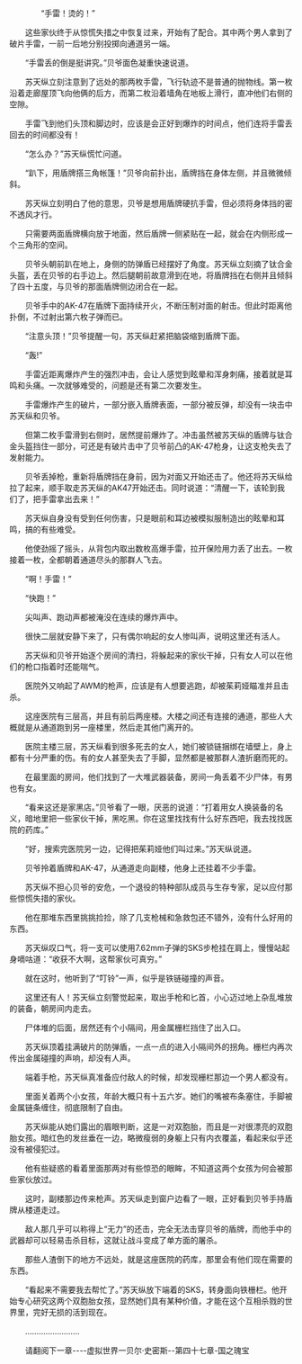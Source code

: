 <div class="read-content j_readContent" id="">
                <p>　　　　“手雷！烫的！”<p>　　这些家伙终于从惊慌失措之中恢复过来，开始有了配合。其中两个男人拿到了破片手雷，一前一后地分别投掷向通道另一端。<p>　　“手雷丢的倒是挺讲究。”贝爷面色凝重快速说道。<p>　　苏天纵立刻注意到了远处的那两枚手雷，飞行轨迹不是普通的抛物线。第一枚沿着走廊屋顶飞向他俩的后方，而第二枚沿着墙角在地板上滑行，直冲他们右侧的空隙。<p>　　手雷飞到他们头顶和脚边时，应该是会正好到爆炸的时间点，他们连将手雷丢回去的时间都没有！<p>　　“怎么办？”苏天纵慌忙问道。<p>　　“趴下，用盾牌搭三角帐篷！”贝爷向前扑出，盾牌挡在身体左侧，并且微微倾斜。<p>　　苏天纵立刻明白了他的意思，贝爷是想用盾牌硬抗手雷，但必须将身体挡的密不透风才行。<p>　　只需要两面盾牌横向放于地面，然后盾牌一侧紧贴在一起，就会在内侧形成一个三角形的空间。<p>　　贝爷头朝前趴在地上，身侧的防弹盾已经摆好了角度。苏天纵立刻摘了钛合金头盔，丢在贝爷的右手边上。然后腿朝前故意滑到在地，将盾牌挡在右侧并且倾斜了四十五度，与贝爷的那面盾牌侧边闭合在一起。<p>　　贝爷手中的AK-47在盾牌下面持续开火，不断压制对面的射击。但此时距离他扑倒，不过射出第六枚子弹而已。<p>　　“注意头顶！”贝爷提醒一句，苏天纵赶紧把脑袋缩到盾牌下面。<p>　　“轰!”<p>　　手雷近距离爆炸产生的强烈冲击，会让人感觉到眩晕和浑身刺痛，接着就是耳鸣和头痛。一次就够难受的，问题是还有第二次要发生。<p>　　手雷爆炸产生的破片，一部分嵌入盾牌表面，一部分被反弹，却没有一块击中苏天纵和贝爷。<p>　　但第二枚手雷滑到右侧时，居然提前爆炸了。冲击虽然被苏天纵的盾牌与钛合金头盔挡住一部分，可还是有破片击中了贝爷前凸的AK-47枪身，让这支枪失去了发射能力。<p>　　贝爷丢掉枪，重新将盾牌挡在身前，因为对面又开始还击了。他还将苏天纵给拉了起来，顺手取走苏天纵的AK47开始还击。同时说道：“清醒一下，该轮到我们了，把手雷拿出去来！”<p>　　苏天纵自身没有受到任何伤害，只是眼前和耳边被模拟服制造出的眩晕和耳鸣，搞的有些难受。<p>　　他使劲摇了摇头，从背包内取出数枚高爆手雷，拉开保险用力丢了出去。一枚接着一枚，全都朝着通道尽头的那群人飞去。<p>　　“啊！手雷！”<p>　　“快跑！”<p>　　尖叫声、跑动声都被淹没在连续的爆炸声中。<p>　　很快二层就安静下来了，只有偶尔响起的女人惨叫声，说明这里还有活人。<p>　　苏天纵和贝爷开始逐个房间的清扫，将躲起来的家伙干掉，只有女人可以在他们的枪口指着时还能喘气。<p>　　医院外又响起了AWM的枪声，应该是有人想要逃跑，却被茱莉娅瞄准并且击杀。<p>　　这座医院有三层高，并且有前后两座楼。大楼之间还有连接的通道，那些人大概就是从通道跑到另一座楼里，然后走其他门离开的。<p>　　医院主楼三层，苏天纵看到很多死去的女人，她们被锁链捆绑在墙壁上，身上都有十分严重的伤。有的女人甚至失去了手脚，显然都是被那群人渣折磨而死的。<p>　　在最里面的房间，他们找到了一大堆武器装备，房间一角丢着不少尸体，有男也有女。<p>　　“看来这还是家黑店。”贝爷看了一眼，厌恶的说道：“打着用女人换装备的名义，暗地里把一些家伙干掉，黑吃黑。你在这里找找有什么好东西吧，我去找找医院的药库。”<p>　　“好，搜索完医院另一边，记得把茱莉娅他们叫过来。”苏天纵说道。<p>　　贝爷拎着盾牌和AK-47，从通道走向副楼，他身上还挂着不少手雷。<p>　　苏天纵不担心贝爷的安危，一个退役的特种部队成员与生存专家，足以应付那些惊慌失措的家伙。<p>　　他在那堆东西里挑挑捡捡，除了几支枪械和急救包还不错外，没有什么好用的东西。<p>　　苏天纵叹口气，将一支可以使用7.62mm子弹的SKS步枪挂在肩上，慢慢站起身嘀咕道：“收获不大啊，这帮家伙可真穷。”<p>　　就在这时，他听到了“叮铃”一声，似乎是铁链碰撞的声音。<p>　　这里还有人！苏天纵立刻警觉起来，取出手枪和匕首，小心迈过地上杂乱堆放的装备，朝房间内走去。<p>　　尸体堆的后面，居然还有个小隔间，用金属栅栏挡住了出入口。<p>　　苏天纵顶着挂满破片的防弹盾，一点一点的进入小隔间外的拐角。栅栏内再次传出金属碰撞的声响，却没有人声。<p>　　端着手枪，苏天纵真准备应付敌人的时候，却发现栅栏那边一个男人都没有。<p>　　里面关着两个小女孩，年龄大概只有十五六岁。她们的嘴被布条塞住，手脚被金属链条缠住，彻底限制了自由。<p>　　苏天纵能从她们露出的眉眼判断，这是一对双胞胎，而且是一对很漂亮的双胞胎女孩。暗红色的发丝垂在一边，略微瘦弱的身躯上只有内衣覆盖，看起来似乎还没有被侵犯过。<p>　　他有些疑惑的看着里面那两对有些惊恐的眼眸，不知道这两个女孩为何会被那些家伙放过。<p>　　这时，副楼那边传来枪声。苏天纵走到窗户边看了一眼，正好看到贝爷手持盾牌从楼道走过。<p>　　敌人那几乎可以称得上“无力”的还击，完全无法击穿贝爷的盾牌，而他手中的武器却可以轻易击杀目标，这就让战斗变成了单方面的屠杀。<p>　　那些人渣倒下的地方不远处，就是这座医院的药库，那里会有他们现在需要的东西。<p>　　“看起来不需要我去帮忙了。”苏天纵放下端着的SKS，转身面向铁栅栏。他开始专心研究这两个双胞胎女孩，显然她们具有某种价值，才能在这个互相杀戮的世界里，完好无损的活到现在。<p>　　……………………<p>　　请翻阅下一章----虚拟世界一贝尔·史密斯--第四十七章-国之瑰宝<p>　　<p> 
            </div>